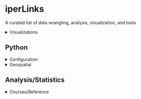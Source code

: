 # iperLinks
A curated list of data wrangling, analysis, visualization, and tools

<details>
<!-- Viz----------------------------------------------------------------------------------------------------------------------------------------------------------------------->
<summary>Visualizations</summary>

#### Viz-Inspiration 
- [From Data-to-Viz](https://www.data-to-viz.com/)
- [Python Graph Gallery](https://python-graph-gallery.com/)

#### Colors
- [Paul Tol's Notes- Color Schemes](https://personal.sron.nl/~pault/)
- [Palettable Colors](https://jiffyclub.github.io/palettable/)
- [Seaborn Color Palettes](https://www.practicalpythonfordatascience.com/ap_seaborn_palette)
- [Matplotlib Colors](https://matplotlib.org/stable/gallery/color/named_colors.html#css-colors)

#### Figure Styling
- [Matplotlib Style Gallery](https://matplotlib.org/stable/gallery/style_sheets/style_sheets_reference.html)

#### Figure Annotation
- [Matplotlib Equations](https://matplotlib.org/stable/tutorials/text/mathtext.html#writing-mathematical-expressions)
- [Matplotlib Annotations](https://matplotlib.org/stable/users/explain/text/annotations.html#advanced-annotation) 

#### Dashboards
- [Quarto Dashboards](https://shiny.posit.co/py/gallery/)
- [pyShiny Components](https://jcheng.shinyapps.io/shiny-component-browser/#outputs)

</details>


<!-- Python----------------------------------------------------------------------------------------------------------------------------------------------------------------------->
## Python

<details>
<summary>Configuration</summary>

- [Setting up pyQGIS](https://prasaz.medium.com/how-to-setup-pyqgis-with-spyder-b1459c955b97)
- [CUDA installation](https://docs.nvidia.com/cuda/cuda-installation-guide-microsoft-windows/index.html#install-cuda-software)
- [CUDA/Numba Code Execution](https://medium.com/geekculture/executing-a-python-script-on-gpu-using-cuda-and-numba-in-windows-10-1a1b10c29c9)

</details>

<details>

<summary>Geospatial</summary>

- [Setting up pyQGIS](https://prasaz.medium.com/how-to-setup-pyqgis-with-spyder-b1459c955b97)
- [CUDA installation](https://docs.nvidia.com/cuda/cuda-installation-guide-microsoft-windows/index.html#install-cuda-software)
- [CUDA/Numba Code Execution](https://medium.com/geekculture/executing-a-python-script-on-gpu-using-cuda-and-numba-in-windows-10-1a1b10c29c9)

</details>

## Analysis/Statistics
<details>
<!-- Analysis/Statistics----------------------------------------------------------------------------------------------------------------------------------------------------------------------->
<summary>Courses/Reference</summary>

- [MIT Course- Probability & Statistics](https://math.mit.edu/~dav/05.dir/05.html)
</details>
